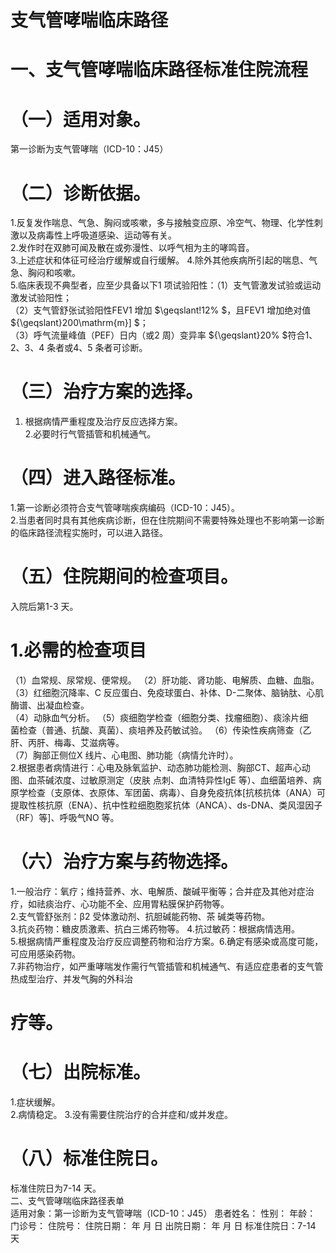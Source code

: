 # 支气管哮喘临床路径  
# 一、支气管哮喘临床路径标准住院流程  
# （一）适用对象。  
第一诊断为支气管哮喘（ICD-10：J45）  
# （二）诊断依据。  
1.反复发作喘息、气急、胸闷或咳嗽，多与接触变应原、冷空气、物理、化学性刺激以及病毒性上呼吸道感染、运动等有关。  
2.发作时在双肺可闻及散在或弥漫性、以呼气相为主的哮鸣音。  
3.上述症状和体征可经治疗缓解或自行缓解。 4.除外其他疾病所引起的喘息、气急、胸闷和咳嗽。  
5.临床表现不典型者，应至少具备以下1 项试验阳性：（1）支气管激发试验或运动激发试验阳性；  
（2）支气管舒张试验阳性FEV1 增加 $\geqslant\!12\% $，且FEV1 增加绝对值 ${\geqslant}200\mathrm{m}] $；  
（3）呼气流量峰值（PEF）日内（或2 周）变异率 ${\geqslant}20\% $符合1、2、3、4 条者或4、5 条者可诊断。  
# （三）治疗方案的选择。  
1. 根据病情严重程度及治疗反应选择方案。  
2.必要时行气管插管和机械通气。  
# （四）进入路径标准。  
1.第一诊断必须符合支气管哮喘疾病编码（ICD-10：J45）。  
2.当患者同时具有其他疾病诊断，但在住院期间不需要特殊处理也不影响第一诊断的临床路径流程实施时，可以进入路径。  
# （五）住院期间的检查项目。  
入院后第1-3 天。  
# 1.必需的检查项目  
（1）血常规、尿常规、便常规。 （2）肝功能、肾功能、电解质、血糖、血脂。  
（3）红细胞沉降率、C 反应蛋白、免疫球蛋白、补体、D-二聚体、脑钠肽、心肌酶谱、出凝血检查。  
（4）动脉血气分析。 （5）痰细胞学检查（细胞分类、找瘤细胞）、痰涂片细  
菌检查（普通、抗酸、真菌）、痰培养及药敏试验。 （6）传染性疾病筛查（乙肝、丙肝、梅毒、艾滋病等。  
（7）胸部正侧位X 线片、心电图、肺功能（病情允许时）。  
2.根据患者病情进行：心电及脉氧监护、动态肺功能检测、胸部CT、超声心动图、血茶碱浓度、过敏原测定（皮肤 点刺、血清特异性IgE 等）、血细菌培养、病原学检查（支原体、衣原体、军团菌、病毒）、自身免疫抗体[抗核抗体（ANA）可提取性核抗原（ENA）、抗中性粒细胞胞浆抗体（ANCA）、ds-DNA、类风湿因子（RF）等]、呼吸气NO 等。  
# （六）治疗方案与药物选择。  
1.一般治疗：氧疗；维持营养、水、电解质、酸碱平衡等；合并症及其他对症治疗，如祛痰治疗、心功能不全、应用胃粘膜保护药物等。  
2.支气管舒张剂：β2 受体激动剂、抗胆碱能药物、茶 碱类等药物。  
3.抗炎药物：糖皮质激素、抗白三烯药物等。 4.抗过敏药：根据病情选用。  
5.根据病情严重程度及治疗反应调整药物和治疗方案。6.确定有感染或高度可能，可应用感染药物。  
7.非药物治疗，如严重哮喘发作需行气管插管和机械通气、有适应症患者的支气管热成型治疗、并发气胸的外科治  
# 疗等。  
# （七）出院标准。  
1.症状缓解。  
2.病情稳定。 
3.没有需要住院治疗的合并症和/或并发症。  
# （八）标准住院日。  
标准住院日为7-14 天。  
二、支气管哮喘临床路径表单  
适用对象：第一诊断为支气管哮喘（ICD-10：J45） 患者姓名：           性别：    年龄：    门诊号：       住院号：       住院日期：   年  月  日 出院日期：   年  月   日  标准住院日：7-14 天  
